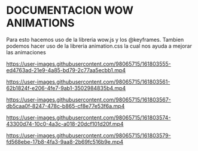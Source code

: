 # DOCUMENTACION WOW ANIMATIONS

Para esto hacemos uso de la libreria wow.js y los @keyframes. Tambien podemos hacer uso de la 
libreria animation.css la cual nos ayuda a mejorar las animaciones

https://user-images.githubusercontent.com/98065715/161803555-ed4763ad-21e9-4a85-bd79-2c77aa5ecbb1.mp4


https://user-images.githubusercontent.com/98065715/161803561-62b1824f-e206-4fe7-9ab1-3502984835b4.mp4


https://user-images.githubusercontent.com/98065715/161803567-db5caa0f-8247-478c-b865-cf8e77e53f6a.mp4


https://user-images.githubusercontent.com/98065715/161803574-43300d74-10c0-4a3c-a018-20dcf101d20f.mp4


https://user-images.githubusercontent.com/98065715/161803579-fd568ebe-17b8-4fa3-9aa8-2b69fc516b9e.mp4

